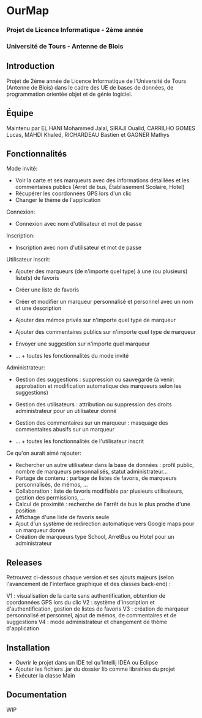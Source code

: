 # OurMap


### Projet de Licence Informatique - 2ème année
### Université de Tours - Antenne de Blois


## Introduction


Projet de 2ème année de Licence Informatique de l'Université de Tours (Antenne de Blois) dans le cadre des UE de bases de données, de programmation orientée objet et de génie logiciel.

## Équipe


Maintenu par EL HANI Mohammed Jalal, SIRAJI Oualid, CARRILHO GOMES Lucas, MAHDI Khaled, RICHARDEAU Bastien et GAGNER Mathys


## Fonctionnalités

Mode invité: 
- Voir la carte et ses marqueurs avec des informations détaillées et les commentaires publics (Arret de bus, Établissement Scolaire, Hotel)
- Récupérer les coordonnées GPS lors d'un clic
- Changer le thème de l'application

Connexion:
- Connexion avec nom d'utilisateur et mot de passe

Inscription:
- Inscription avec nom d'utilisateur et mot de passe

Utilisateur inscrit:
- Ajouter des marqueurs (de n'importe quel type) à une (ou plusieurs) liste(s) de favoris
- Créer une liste de favoris
- Créer et modifier un marqueur personnalisé et personnel avec un nom et une description
- Ajouter des mémos privés sur n'importe quel type de marqueur
- Ajouter des commentaires publics sur n'importe quel type de marqueur
- Envoyer une suggestion sur n'importe quel marqueur

- ... + toutes les fonctionnalités du mode invité

Administrateur:
- Gestion des suggestions : suppression ou sauvegarde (à venir: approbation et modification automatique des marqueurs selon les suggestions)
- Gestion des utilisateurs : attribution ou suppression des droits administrateur pour un utilisateur donné
- Gestion des commentaires sur un marqueur : masquage des commentaires abusifs sur un marqueur

- ... + toutes les fonctionnalités de l'utilisateur inscrit


Ce qu'on aurait aimé rajouter:
- Rechercher un autre utilisateur dans la base de données : profil public, nombre de marqueurs personnalisés, statut administrateur...
- Partage de contenu : partage de listes de favoris, de marqueurs personnalisés, de mémos, ...
- Collaboration : liste de favoris modifiable par plusieurs utilisateurs, gestion des permissions, ...
- Calcul de proximité : recherche de l'arrêt de bus le plus proche d'une position
- Affichage d'une liste de favoris seule
- Ajout d'un système de redirection automatique vers Google maps pour un marqueur donné
- Création de marqueurs type School, ArretBus ou Hotel pour un administrateur

## Releases

Retrouvez ci-dessous chaque version et ses ajouts majeurs (selon l'avancement de l'interface graphique et des classes back-end) :

V1 : visualisation de la carte sans authentification, obtention de coordonnées GPS lors du clic
V2 : système d'inscription et d'authentification, gestion de listes de favoris
V3 : création de marqueur personnalisé et personnel, ajout de mémos, de commentaires et de suggestions
V4 : mode administrateur et changement de thème d'application

## Installation

- Ouvrir le projet dans un IDE tel qu'Intellij IDEA ou Eclipse
- Ajouter les fichiers .jar du dossier lib comme librairies du projet
- Exécuter la classe Main

## Documentation

WIP
